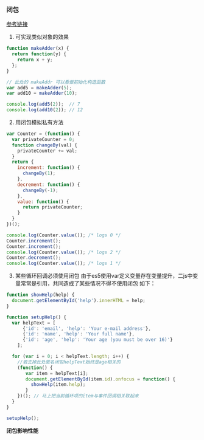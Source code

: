 ### 闭包
[参考链接](https://developer.mozilla.org/zh-CN/docs/Web/JavaScript/Closures)
1. 可实现类似对象的效果
  ```javascript
  function makeAdder(x) {
    return function(y) {
      return x + y;
    };
  }

  // 此处的 makeAddr 可以看做初始化构造函数
  var add5 = makeAdder(5);
  var add10 = makeAdder(10);

  console.log(add5(2));  // 7
  console.log(add10(2)); // 12
  ```
2. 用闭包模拟私有方法
  ```javascript
  var Counter = (function() {
    var privateCounter = 0;
    function changeBy(val) {
      privateCounter += val;
    }
    return {
      increment: function() {
        changeBy(1);
      },
      decrement: function() {
        changeBy(-1);
      },
      value: function() {
        return privateCounter;
      }
    }   
  })();

  console.log(Counter.value()); /* logs 0 */
  Counter.increment();
  Counter.increment();
  console.log(Counter.value()); /* logs 2 */
  Counter.decrement();
  console.log(Counter.value()); /* logs 1 */
  ```

3. 某些循环回调必须使用闭包
由于es5使用var定义变量存在变量提升，二js中变量常常是引用，共同造成了某些情况不得不使用闭包
如下：
```javascript
function showHelp(help) {
  document.getElementById('help').innerHTML = help;
}

function setupHelp() {
  var helpText = [
      {'id': 'email', 'help': 'Your e-mail address'},
      {'id': 'name', 'help': 'Your full name'},
      {'id': 'age', 'help': 'Your age (you must be over 16)'}
    ];

  for (var i = 0; i < helpText.length; i++) {
    //若去掉此处匿名闭包helpText始终是age相关的
    (function() {
       var item = helpText[i];
       document.getElementById(item.id).onfocus = function() {
         showHelp(item.help);
       }
    })(); // 马上把当前循环项的item与事件回调相关联起来
  }
}

setupHelp();
```
**闭包影响性能**